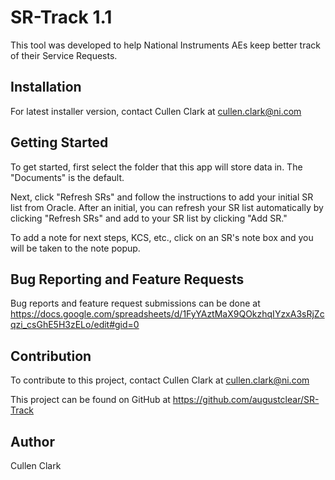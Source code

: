 # SR-Track 1.1

This tool was developed to help National Instruments AEs keep better track of their Service Requests.

## Installation

For latest installer version, contact Cullen Clark at cullen.clark@ni.com

## Getting Started

To get started, first select the folder that this app will store data in. The "Documents" is the default.

Next, click "Refresh SRs" and follow the instructions to add your initial SR list from Oracle. After an initial, you can refresh your SR list automatically by clicking "Refresh SRs" and add to your SR list by clicking "Add SR."

To add a note for next steps, KCS, etc., click on an SR's note box and you will be taken to the note popup.

## Bug Reporting and Feature Requests

Bug reports and feature request submissions can be done at 
https://docs.google.com/spreadsheets/d/1FyYAztMaX9QOkzhqIYzxA3sRjZcqzi_csGhE5H3zELo/edit#gid=0

## Contribution

To contribute to this project, contact Cullen Clark at cullen.clark@ni.com

This project can be found on GitHub at https://github.com/augustclear/SR-Track

## Author

Cullen Clark